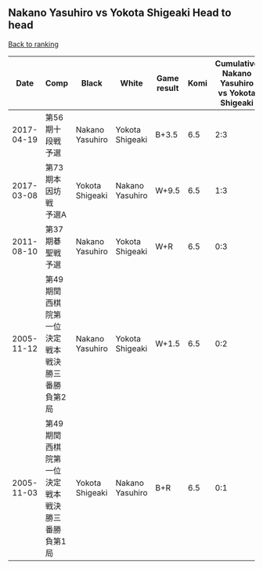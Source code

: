 ## Nakano Yasuhiro vs Yokota Shigeaki Head to head

[Back to ranking](../../index.md)




| **Date** | **Comp** | **Black** | **White** | **Game result** | **Komi** | **Cumulative Nakano Yasuhiro vs Yokota Shigeaki** | **Nakano Yasuhiro streak** | **Yokota Shigeaki streak** | 
| --- | --- | --- | --- | --- | --- | --- | --- | --- |
| 2017-04-19 | 第56期十段戦予選 | Nakano Yasuhiro | Yokota Shigeaki | B+3.5 | 6.5 | 2:3 | 2 | 0 | 
| 2017-03-08 | 第73期本因坊戦　予選A | Yokota Shigeaki | Nakano Yasuhiro | W+9.5 | 6.5 | 1:3 | 1 | 0 | 
| 2011-08-10 | 第37期碁聖戦予選 | Nakano Yasuhiro | Yokota Shigeaki | W+R | 6.5 | 0:3 | 0 | 3 | 
| 2005-11-12 | 第49期関西棋院第一位決定戦本戦決勝三番勝負第2局 | Nakano Yasuhiro | Yokota Shigeaki | W+1.5 | 6.5 | 0:2 | 0 | 2 | 
| 2005-11-03 | 第49期関西棋院第一位決定戦本戦決勝三番勝負第1局 | Yokota Shigeaki | Nakano Yasuhiro | B+R | 6.5 | 0:1 | 0 | 1 |




